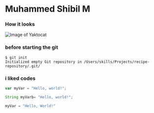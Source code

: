 # Muhammed Shibil M

### How it looks
![Image of Yaktocat](https://octodex.github.com/images/yaktocat.png)

### before starting the git
```
$ git init
Initialized empty Git repository in /Users/skills/Projects/recipe-repository/.git/
```
### i liked codes 
``` javascript
var myVar = "Hello, world!";
```
``` java
String myVarb= "Hello, world!";
```
``` python
myVar = "Hello, World!"
```
